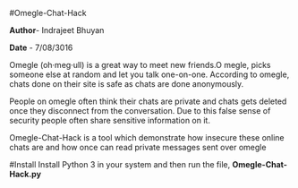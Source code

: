 #Omegle-Chat-Hack

**Author**- Indrajeet Bhuyan

**Date**   - 7/08/3016

Omegle (oh·meg·ull) is a great way to meet new friends.O megle, picks someone else at random and let you talk one-on-one. According to omegle, chats done on their site is safe as chats are done anonymously.

People on omegle often think their chats are private and chats gets deleted once they disconnect from the conversation. Due to this false sense of security people often share sensitive information on it.

Omegle-Chat-Hack is a tool which demonstrate how insecure these online chats are and how once can read private messages sent over omegle

#Install
Install Python 3 in your system and then run the file, **Omegle-Chat-Hack.py**


